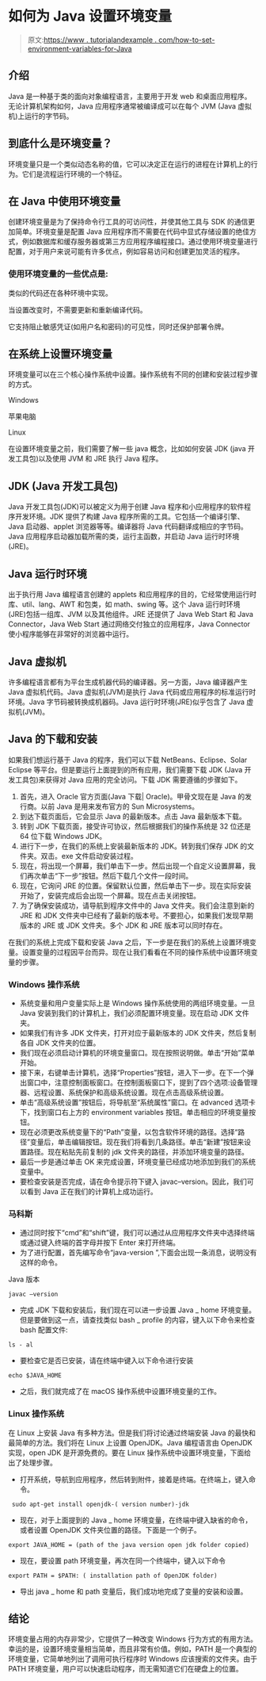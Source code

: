 # 如何为 Java 设置环境变量

> 原文:[https://www . tutorialandexample . com/how-to-set-environment-variables-for-Java](https://www.tutorialandexample.com/how-to-set-environment-variables-for-java)

## 介绍

Java 是一种基于类的面向对象编程语言，主要用于开发 web 和桌面应用程序。无论计算机架构如何，Java 应用程序通常被编译成可以在每个 JVM (Java 虚拟机)上运行的字节码。

## 到底什么是环境变量？

环境变量只是一个类似动态名称的值，它可以决定正在运行的进程在计算机上的行为。它们是流程运行环境的一个特征。

## 在 Java 中使用环境变量

创建环境变量是为了保持命令行工具的可访问性，并使其他工具与 SDK 的通信更加简单。环境变量是配置 Java 应用程序而不需要在代码中显式存储设置的绝佳方式，例如数据库和缓存服务器或第三方应用程序编程接口。通过使用环境变量进行配置，对于用户来说可能有许多优点，例如容易访问和创建更加灵活的程序。

### 使用环境变量的一些优点是:

类似的代码还在各种环境中实现。

当设置改变时，不需要更新和重新编译代码。

它支持阻止敏感凭证(如用户名和密码)的可见性，同时还保护部署令牌。

## 在系统上设置环境变量

环境变量可以在三个核心操作系统中设置。操作系统有不同的创建和安装过程步骤的方式。

Windows

苹果电脑

Linux

在设置环境变量之前，我们需要了解一些 java 概念，比如如何安装 JDK (java 开发工具包)以及使用 JVM 和 JRE 执行 Java 程序。

## JDK (Java 开发工具包)

Java 开发工具包(JDK)可以被定义为用于创建 Java 程序和小应用程序的软件程序开发环境。JDK 提供了构建 Java 程序所需的工具。它包括一个编译引擎、Java 启动器、applet 浏览器等等。编译器将 Java 代码翻译成相应的字节码。Java 应用程序启动器加载所需的类，运行主函数，并启动 Java 运行时环境(JRE)。

## Java 运行时环境

出于执行用 Java 编程语言创建的 applets 和应用程序的目的，它经常使用运行时库、util、lang、AWT 和包类，如 math、swing 等。这个 Java 运行时环境(JRE)包括一组库、JVM 以及其他组件。JRE 还提供了 Java Web Start 和 Java Connector，Java Web Start 通过网络交付独立的应用程序，Java Connector 使小程序能够在非常好的浏览器中运行。

## Java 虚拟机

许多编程语言都有为平台生成机器代码的编译器。另一方面，Java 编译器产生 Java 虚拟机代码。Java 虚拟机(JVM)是执行 Java 代码或应用程序的标准运行时环境。Java 字节码被转换成机器码。Java 运行时环境(JRE)似乎包含了 Java 虚拟机(JVM)。

## Java 的下载和安装

如果我们想运行基于 Java 的程序，我们可以下载 NetBeans、Eclipse、Solar Eclipse 等平台。但是要运行上面提到的所有应用，我们需要下载 JDK (Java 开发工具包)来获得对 Java 应用的完全访问。下载 JDK 需要遵循的步骤如下。

1.  首先，进入 Oracle 官方页面(Java 下载| Oracle)。甲骨文现在是 Java 的发行商。以前 Java 是用来发布官方的 Sun Microsystems。
2.  到达下载页面后，它会显示 Java 的最新版本。点击 Java 最新版本下载。
3.  转到 JDK 下载页面，接受许可协议，然后根据我们的操作系统是 32 位还是 64 位下载 Windows JDK。
4.  进行下一步，在我们的系统上安装最新版本的 JDK。转到我们保存 JDK 的文件夹。双击。exe 文件启动安装过程。
5.  现在，将出现一个屏幕，我们单击下一步。然后出现一个自定义设置屏幕，我们再次单击“下一步”按钮。然后下载几个文件一段时间。
6.  现在，它询问 JRE 的位置。保留默认位置，然后单击下一步。现在实际安装开始了，安装完成后会出现一个屏幕。现在点击关闭按钮。
7.  为了确保安装成功，请导航到程序文件中的 Java 文件夹。我们会注意到新的 JRE 和 JDK 文件夹中已经有了最新的版本号。不要担心，如果我们发现早期版本的 JRE 或 JDK 文件夹。多个 JDK 和 JRE 版本可以同时存在。

在我们的系统上完成下载和安装 Java 之后，下一步是在我们的系统上设置环境变量。设置变量的过程因平台而异。现在让我们看看在不同的操作系统中设置环境变量的步骤。

### Windows 操作系统

*   系统变量和用户变量实际上是 Windows 操作系统使用的两组环境变量。一旦 Java 安装到我们的计算机上，我们必须配置环境变量。现在启动 JDK 文件夹。
*   如果我们有许多 JDK 文件夹，打开对应于最新版本的 JDK 文件夹，然后复制各自 JDK 文件夹的位置。
*   我们现在必须启动计算机的环境变量窗口。现在按照说明做。单击“开始”菜单开始。
*   接下来，右键单击计算机，选择“Properties”按钮，进入下一步。在下一个弹出窗口中，注意控制面板窗口。在控制面板窗口下，提到了四个选项:设备管理器、远程设置、系统保护和高级系统设置。现在点击高级系统设置。
*   单击“高级系统设置”按钮后，将导航至“系统属性”窗口。在 advanced 选项卡下，找到窗口右上方的 environment variables 按钮。单击相应的环境变量按钮。
*   现在必须更改系统变量下的“Path”变量，以包含软件环境的路径。选择“路径”变量后，单击编辑按钮。现在我们将看到几条路径。单击“新建”按钮来设置路径。现在粘贴先前复制的 jdk 文件夹的路径，并添加环境变量的路径。
*   最后一步是通过单击 OK 来完成设置，环境变量已经成功地添加到我们的系统变量中。
*   要检查安装是否完成，请在命令提示符下键入 javac–version。因此，我们可以看到 Java 正在我们的计算机上成功运行。

### 马科斯

*   通过同时按下“cmd”和“shift”键，我们可以通过从应用程序文件夹中选择终端或通过键入终端的首字母并按下 Enter 来打开终端。
*   为了进行配置，首先编写命令“java-version ”,下面会出现一条消息，说明没有这样的命令。

Java 版本

```
javac –version
```

*   完成 JDK 下载和安装后，我们现在可以进一步设置 Java _ home 环境变量。但是要做到这一点，请查找类似 bash _ profile 的内容，键入以下命令来检查 bash 配置文件:

```
ls - al  
```

*   要检查它是否已安装，请在终端中键入以下命令进行安装

```
echo $JAVA_HOME
```

*   之后，我们就完成了在 macOS 操作系统中设置环境变量的工作。

### Linux 操作系统

在 Linux 上安装 Java 有多种方法。但是我们将讨论通过终端安装 Java 的最快和最简单的方法。我们将在 Linux 上设置 OpenJDK。Java 编程语言由 OpenJDK 实现，open JDK 是开源免费的。要在 Linux 操作系统中设置环境变量，下面给出了处理步骤。

*   打开系统，导航到应用程序，然后转到附件，接着是终端。在终端上，键入命令。

```
 sudo apt-get install openjdk-( version number)-jdk
```

*   现在，对于上面提到的 Java _ home 环境变量，在终端中键入缺省的命令，或者设置 OpenJDK 文件夹位置的路径。下面是一个例子。

```
export JAVA_HOME = (path of the java version open jdk folder copied)
```

*   现在，要设置 path 环境变量，再次在同一个终端中，键入以下命令

```
export PATH = $PATH: ( installation path of OpenJDK folder)
```

*   导出 java _ home 和 path 变量后，我们成功地完成了变量的安装和设置。

## 结论

环境变量占用的内存非常少，它提供了一种改变 Windows 行为方式的有用方法。幸运的是，设置环境变量相当简单，而且非常有价值。例如，PATH 是一个典型的环境变量，它简单地列出了调用可执行程序时 Windows 应该搜索的文件夹。由于 PATH 环境变量，用户可以快速启动程序，而无需知道它们在硬盘上的位置。